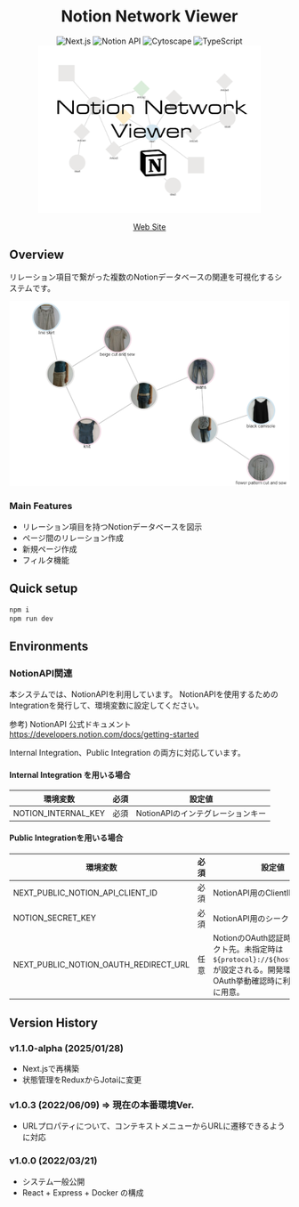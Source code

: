 <div align="center">
  <h1>
    Notion Network Viewer
  </h1>
  <div>
    <img src="https://img.shields.io/badge/-Next.js-grey.svg?logo=nextdotjs&flat" alt="Next.js" />
    <img src="https://img.shields.io/badge/-NotionAPI-gray.svg?logo=notion&flat" alt="Notion API" />
    <img src="https://img.shields.io/badge/-Cytoscape-gray.svg?logo=cytoscapedotjs&flat" alt="Cytoscape" />
    <img src="https://img.shields.io/badge/-TypeScript-gray.svg?logo=typescript&flat" alt="TypeScript" />
  </div>

  <img src="./public/nnv-img.png" width="400" />
  <p>
    <a href="https://nnv.satocheeen.com/">
        Web Site
    </a>
  </p>
</div>

## Overview
リレーション項目で繋がった複数のNotionデータベースの関連を可視化するシステムです。

<img src="./public/img/clothes-nnv.png" alt="Sample Image" width="600" />

### Main Features

- リレーション項目を持つNotionデータベースを図示
- ページ間のリレーション作成
- 新規ページ作成
- フィルタ機能


## Quick setup
```
npm i
npm run dev
```
## Environments
### NotionAPI関連
本システムでは、NotionAPIを利用しています。 
NotionAPIを使用するためのIntegrationを発行して、環境変数に設定してください。

参考) NotionAPI 公式ドキュメント  
https://developers.notion.com/docs/getting-started

Internal Integration、Public Integration の両方に対応しています。

#### Internal Integration を用いる場合
| 環境変数 | 必須 | 設定値 |
|--|--|--|
| NOTION_INTERNAL_KEY | 必須 | NotionAPIのインテグレーションキー  |

#### Public Integrationを用いる場合
| 環境変数 | 必須 | 設定値 |
|--|--|--|
| NEXT_PUBLIC_NOTION_API_CLIENT_ID | 必須 | NotionAPI用のClientID |
| NOTION_SECRET_KEY | 必須 | NotionAPI用のシークレットキー |
| NEXT_PUBLIC_NOTION_OAUTH_REDIRECT_URL | 任意 | NotionのOAuth認証時のリダイレクト先。未指定時は`${protocol}://${host}/callback`が設定される。開発環境でのOAuth挙動確認時に利用するために用意。

## Version History
### v1.1.0-alpha (2025/01/28)
- Next.jsで再構築
- 状態管理をReduxからJotaiに変更

### v1.0.3 (2022/06/09) ⇒ 現在の本番環境Ver.
- URLプロパティについて、コンテキストメニューからURLに遷移できるように対応

### v1.0.0 (2022/03/21)
- システム一般公開
- React + Express + Docker の構成